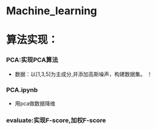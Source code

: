 # Machine_learning

# 算法实现：

### PCA:实现PCA算法
+ 数据：以[1,3,5]为主成分,并添加高斯噪声，构建数据集。
！[](./pca.png)

### PCA.ipynb
+ 用pca做数据降维

### evaluate:实现F-score,加权F-score
